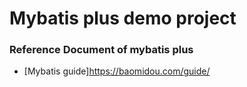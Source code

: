 # Mybatis plus demo project

### Reference Document of mybatis plus

* [Mybatis guide]https://baomidou.com/guide/